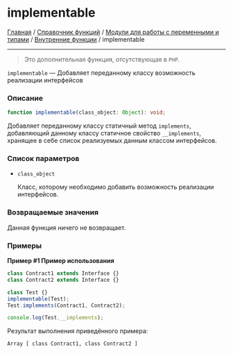 # implementable

[Главная](../../../../README.md) / [Справочник функций](../../../funcref.md) /
[Модули для работы с переменными и типами](../../vartype.md) / [Внутренние функции](../other.md) /
implementable

---

> Это дополнительная функция, отсутствующая в `PHP`.

`implementable` — Добавляет переданному классу возможность реализации интерфейсов

### Описание

```ts
function implementable(class_object: Object): void;
```

Добавляет переданному классу статичный метод `implements`, добавляющий данному классу статичное
свойство `__implements`, хранящее в себе список реализуемых данным классом интерфейсов.

### Список параметров

-   `class_object`

    Класс, которому необходимо добавить возможность реализации интерфейсов.

### Возвращаемые значения

Данная функция ничего не возвращает.

### Примеры

**Пример #1 Пример использования**

```js
class Contract1 extends Interface {}
class Contract2 extends Interface {}

class Test {}
implementable(Test);
Test.implements(Contract1, Contract2);

console.log(Test.__implements);
```

Результат выполнения приведённого примера:

    Array [ class Contract1, class Contract2 ]

